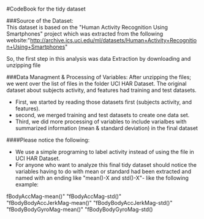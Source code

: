 
#CodeBook for the tidy dataset  
  


###Source of the Dataset:  
This dataset is based on the "Human Activity Recognition Using Smartphones" project which was extracted from the following website:"http://archive.ics.uci.edu/ml/datasets/Human+Activity+Recognition+Using+Smartphones"  

So, the first step in this analysis was data Extraction by downloading and unzipping file   


###Data Managment & Processing of Variables:
After unzipping the files; we went over the list of files in the folder UCI HAR Dataset. The original dataset about subjects activity, and features had training and test datasets.  
* First, we started by reading those datasets first (subjects activity, and features). 
* second, we merged training and test datasets to create one data set.
* Third, we did more processing of variables to include varialbes with summarized information (mean & standard deviation) in the final dataset


####Please notice the following:
* We use a simple programing to label activity instead of using the file in UCI HAR Dataset.
* For anyone who want to analyze this final tidy dataset should notice the variables having to do with mean or standard had been extracted and named with an ending like "mean()-X and std()-X"- like the following example:  

fBodyAccMag-mean()"  "fBodyAccMag-std()"  
"fBodyBodyAccJerkMag-mean()" "fBodyBodyAccJerkMag-std()"   
"fBodyBodyGyroMag-mean()" "fBodyBodyGyroMag-std()  

